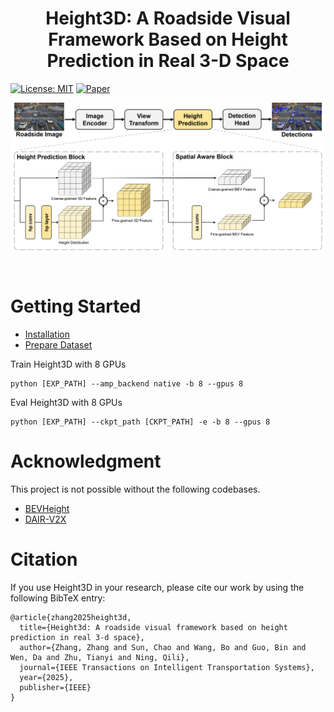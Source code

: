 <p align="center">

  <h1 align="center">Height3D: A Roadside Visual Framework Based on Height Prediction in Real 3-D Space</h1>
  
  </p>

[![License: MIT](https://img.shields.io/badge/License-MIT-yellow.svg)](https://opensource.org/licenses/MIT)
[![Paper](https://img.shields.io/badge/Paper-TITS-00629b.svg)](https://ieeexplore.ieee.org/document/11005676)

<p align="center">
<img src="docs/assets/height3d_fig3.png" width="800" alt="" class="img-responsive">
</p>
<p align="center">
<img src="docs/assets/height3d_fig8.png" width="800" alt="" class="img-responsive">
</p>

# Getting Started

- [Installation](docs/install.md)
- [Prepare Dataset](docs/prepare_dataset.md)

Train Height3D with 8 GPUs
```
python [EXP_PATH] --amp_backend native -b 8 --gpus 8
```
Eval Height3D with 8 GPUs
```
python [EXP_PATH] --ckpt_path [CKPT_PATH] -e -b 8 --gpus 8
```

# Acknowledgment
This project is not possible without the following codebases.
* [BEVHeight](https://github.com/ADLab-AutoDrive/BEVHeight)
* [DAIR-V2X](https://github.com/AIR-THU/DAIR-V2X)

# Citation
If you use Height3D in your research, please cite our work by using the following BibTeX entry:
```
@article{zhang2025height3d,
  title={Height3d: A roadside visual framework based on height prediction in real 3-d space},
  author={Zhang, Zhang and Sun, Chao and Wang, Bo and Guo, Bin and Wen, Da and Zhu, Tianyi and Ning, Qili},
  journal={IEEE Transactions on Intelligent Transportation Systems},
  year={2025},
  publisher={IEEE}
}
```
